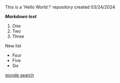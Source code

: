 This is a 'Hello World !' repository created 03/24/2024

***Markdown test***
1. One
2. Two
3. Three

New list
- Four
- Five
- Six

[google search](www.gogle.com)
